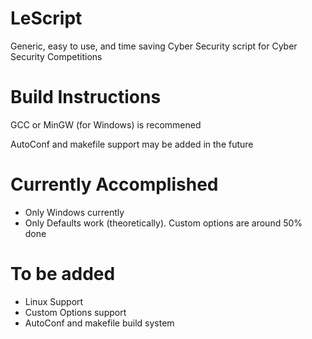 # LeScript
Generic, easy to use, and time saving Cyber Security script for Cyber Security Competitions

# Build Instructions
GCC or MinGW (for Windows) is recommened

AutoConf and makefile support may be added in the future

# Currently Accomplished
- Only Windows currently
- Only Defaults work (theoretically). Custom options are around 50% done

# To be added
- Linux Support
- Custom Options support
- AutoConf and makefile build system
